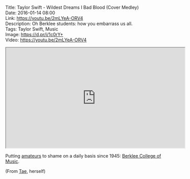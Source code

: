 Title: Taylor Swift - Wildest Dreams I Bad Blood (Cover Medley)  
Date: 2016-01-14 08:00  
Link: https://youtu.be/2mLYeA-ORV4  
Description: Oh Berklee students: how you embarrass us all.  
Tags: Taylor Swift, Music  
Image: https://d.pr/i/1c0rY+  
Video: https://youtu.be/2mLYeA-ORV4  

<!-- FitVids (http://fitvidsjs.com) -->
<script src="/js/fitvids.js"></script>
<script>
	$(document).ready(function(){
		$(".entry").fitVids();
	});
</script>

<iframe width="560" height="315" src="https://www.youtube.com/embed/2mLYeA-ORV4" allowfullscreen></iframe>

Putting [amateurs][1] to shame on a daily basis since 1945: [Berklee College of Music][2].

(From [Tae][3], herself)

[1]: https://vimeo.com/151450157#t=985s "Us playing at The Shadow"
[2]: https://en.wikipedia.org/wiki/Berklee_College_of_Music "Berklee College of Music"
[3]: https://twitter.com/taylorswift13/status/687357073974165504 "Taylor Swift's link to the video"
